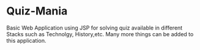 # Quiz-Mania
Basic Web Application using JSP for solving quiz available in different Stacks such as Technolgy, History,etc.
Many more things can be added to this application.

